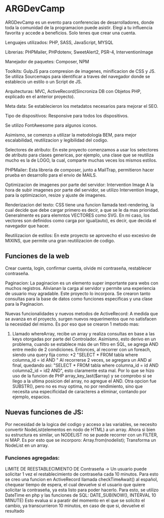 # ARGDevCamp

ARGDevCamp es un evento para conferencias de desarrolladores, donde toda la comunidad de la programacion puede asistir. Elegi a tu influencia favorita y accede a beneficios. Solo tenes que crear una cuenta.

Lenguajes utilizados: PHP, SASS, JavaScript, MYSQL

Librerias: PHPMailer, PHPdotenv, SweetAlert2, PSR-4, InterventionImage

Manejador de paquetes: Composer, NPM

Toolkits: GulpJS para compresion de imagenes, minificacion de CSS y JS. Se utiliza Sourcemaps para identificar a traves del navegador donde se establecio un estilo o un Script de JS.

Arquitecturas: MVC, ActiveRecord(Sincroniza DB con Objetos PHP, explicado en el anterior proyecto).

Meta data: Se establecieron los metadatos necesarios para mejorar el SEO.

Tipo de dispositivos: Responsive para todos los dispositivos.

Se utilizo FontAwesome para algunos iconos.

Asimismo, se comenzo a utilizar la metodología BEM, para mejor escalabilidad, reutilizacion y legibilidad del codigo.

Selectores de atributo:
En este proyecto comenzamos a usar los selectores de atributo para clases genericas, por ejemplo, una clase que se reutiliza mucho es la de LOGO, la cual, comparte muchas veces los mismos estilos.

PHPMailer: Esta libreria de composer, junto a MailTrap, permitieron hacer prueba en desarrollo para el envio de MAILS.

Optimizacion de imagenes por parte del servidor: Intervention Image
A la hora de subir imagenes por parte del servidor, se utilizo Intervention Image, para la optimizacion, resize y ajuste de imagenes.

Renderizacion del texto: CSS tiene una funcion llamada text-rendering, la cual decide que debe cargar primero es decir, a que se le da mas prioridad. Generalmente es para elemntos VECTORES como SVG. En mi caso, los vectores son definidos como carga por igual(auto), es decir, que decida el navegador que hacer.

Reutilizacion de estilos: En este proyecto se aprovecho el uso excesivo de MIXINS, que permite una gran reutilizacion de codigo.


## Funciones de la web
Crear cuenta, login, confirmar cuenta, olvide mi contraseña, restablecer contraseña.


Paginacion: La paginacion es un elemento super importante para webs con muchos registros. Alivianan la carga al servidor y permite una experiencia de usuario muy agradable. Este proyecto lo incorpora. Se crearon tanto consultas para la base de datos como funciones especificas y una clase para la Paginacion.

Nuevas funcionalidades y nuevos metodos de ActiveRecord:
A medida que se avanza en el proyecto, surgen nuevos requerimentos que no satisfacen la necesidad del mismo. Es por eso que se crearon 1 metodo mas:
1. Llamado whereArray, recibe un array y realiza consultas en base a las keys otorgadas por parte del Controlador.
Asimismo, esto derivo en un problema, cuando se establece más de un filtro en SQL, se agrega AND entre medio de 2 condiciones. Entonces, al recorrer con un foreach, siendo una query fija como:
*2 "SELECT * FROM tabla where columna_id = id AND "
Al recorrerse 2 veces, se agregara un AND al final, quedando asi:
"SELECT * FROM tabla where columna_id = id AND columna2_id = id2 AND", esto claramente esta mal.
Por lo que se hizo uso de la funcion de PHP array_key_last($array) y se comprobo si se llego a la ultima posicion del array, no agregue el AND.
Otra opcion fue SUBSTR(), pero no es muy optima, no por rendimiento, sino que necesita una especificidad de caracteres a eliminar, contando por ejemplo, espacios.

## Nuevas funciones de JS:
Por necesidad de la logica del codigo y acceso a las variables, se necesito convertir NodeList(elementos en nodo de HTML) a un array. Ahora si bien su estructura es similar, un NODELIST no se puede recorrer con un FILTER, ni MAP. Es por esto que se incorporo: Array.from(nodelist);
Transforma un NodeList en un array.


### Funciones agregadas:
LIMITE DE REESTABLECIMIENTO DE Contraseña -> Un usuario puede solicitar 1 vez el restablecimiento de contraseña cada 10 minutos. Para esto se creo una funcion en ActiveRecord llamada checkTimeAwait() al español, chequear tiempo de espera, el cual devuelve si el usuario que quiere solicitar la contraseña, ya esta listo para poder hacerlo. Para esto, se utilizo DateTime en php y las funciones de SQL: DATE_SUB(NOW(), INTERVAL 10 MINUTE) Esto evalua si a paratir del momento en el que se solicito el cambio, ya transcurrieron 10 minutos, en caso de que si, devuelve el resultado
